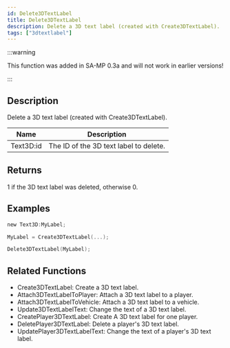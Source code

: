 ```yaml
---
id: Delete3DTextLabel
title: Delete3DTextLabel
description: Delete a 3D text label (created with Create3DTextLabel).
tags: ["3dtextlabel"]
---
```


<TagLinks />

:::warning

This function was added in SA-MP 0.3a and will not work in earlier versions!

:::

## Description

Delete a 3D text label (created with Create3DTextLabel).

| Name      | Description                            |
| --------- | -------------------------------------- |
| Text3D:id | The ID of the 3D text label to delete. |

## Returns

1 if the 3D text label was deleted, otherwise 0.

## Examples

```c
new Text3D:MyLabel;

MyLabel = Create3DTextLabel(...);

Delete3DTextLabel(MyLabel);
```

## Related Functions

- Create3DTextLabel: Create a 3D text label.
- Attach3DTextLabelToPlayer: Attach a 3D text label to a player.
- Attach3DTextLabelToVehicle: Attach a 3D text label to a vehicle.
- Update3DTextLabelText: Change the text of a 3D text label.
- CreatePlayer3DTextLabel: Create A 3D text label for one player.
- DeletePlayer3DTextLabel: Delete a player's 3D text label.
- UpdatePlayer3DTextLabelText: Change the text of a player's 3D text label.
